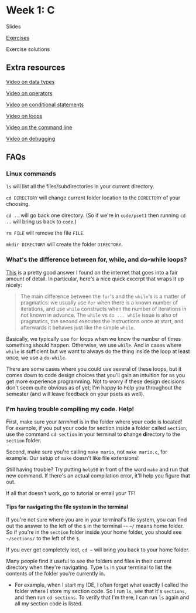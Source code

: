 # Week 1: C

Slides

[Exercises](exercises/week1.md)

Exercise solutions


## Extra resources

[Video on data types](https://www.youtube.com/embed/q6K8KMqt8wQ?rel=0&showinfo=0)

[Video on operators](https://www.youtube.com/embed/7apBtlEkJzk?rel=0&showinfo=0)

[Video on conditional statements](https://www.youtube.com/embed/FqUeHzvci10?rel=0&showinfo=0)

[Video on loops](https://www.youtube.com/embed/QOvo-xFL9II?rel=0&showinfo=0)

[Video on the command line](https://www.youtube.com/embed/lnYKOnz9ln8?rel=0&showinfo=0)

[Video on debugging](https://www.youtube.com/watch?v=w4TAY2HPLEg)


## FAQs

### Linux commands

`ls` will list all the files/subdirectories in your current directory.

`cd DIRECTORY` will change current folder location to the `DIRECTORY` of your choosing.

`cd ..` will go back one directory. (So if we're in `code/pset1` then running `cd ..` will bring us back to `code`.)

`rm FILE` will remove the file `FILE`.

`mkdir DIRECTORY` will create the folder `DIRECTORY`.


### What's the difference between for, while, and do-while loops?

[This](https://stackoverflow.com/a/2950945/6062385) is a pretty good answer I found on the internet that goes into a fair amount of detail. In particular, here's a nice quick excerpt that wraps it up nicely:

> The main difference between the `for`'s and the `while`'s is a matter of pragmatics: we usually use `for` when there is a known number of iterations, and use `while` constructs when the number of iterations in not known in advance. The `while` vs `do ... while` issue is also of pragmatics, the second executes the instructions once at start, and afterwards it behaves just like the simple `while`.

Basically, we typically use `for` loops when we know the number of times something should happen. Otherwise, we use `while`. And in cases where `while` is sufficient but  we want to always do the thing inside the loop at least once, we use a `do-while`.

There are some cases where you could use several of these loops, but it comes down to code design choices that you'll gain an intuition for as you get more experience programming. Not to worry if these design decisions don't seem quite obvious as of yet; I'm happy to help you throughout the semester (and will leave feedback on your psets as well).


### I'm having trouble compiling my code. Help!

First, make sure your *terminal* is in the folder where your code is located! For example, if you put your code for section inside a folder called `section`, use the command `cd section` in your terminal to **c**hange **d**irectory to the `section` folder.

Second, make sure you're calling `make mario`, not `make mario.c`, for example. Our setup of `make` doesn't like file extensions!

Still having trouble? Try putting `help50` in front of the word `make` and run that new command. If there's an actual compilation error, it'll help you figure that out.

If all that doesn't work, go to tutorial or email your TF!

#### Tips for navigating the file system in the terminal

If you're not sure where you are in your terminal's file system, you can find out the answer to the left of the `$` in the terminal -- `~/` means home folder. So if you're in the `section` folder inside your home folder, you should see `~/sections/` to the left of the `$`.

If you ever get completely lost, `cd ~` will bring you back to your home folder.

Many people find it useful to see the folders and files in their current directory when they're navigating. Type `ls` in your terminal to **l**i**s**t the contents of the folder you're currently in.

- For example, when I start my IDE, I often forget what exactly I called the folder where I store my section code. So I run `ls`, see that it's `sections`, and then run `cd sections`. To verify that I'm there, I can run `ls` again and all my section code is listed.
